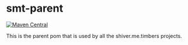 <!---
  ~ Copyright 2017 Karl Bennett
  ~
  ~ Licensed under the Apache License, Version 2.0 (the "License");
  ~ you may not use this file except in compliance with the License.
  ~ You may obtain a copy of the License at
  ~
  ~     http://www.apache.org/licenses/LICENSE-2.0
  ~
  ~ Unless required by applicable law or agreed to in writing, software
  ~ distributed under the License is distributed on an "AS IS" BASIS,
  ~ WITHOUT WARRANTIES OR CONDITIONS OF ANY KIND, either express or implied.
  ~ See the License for the specific language governing permissions and
  ~ limitations under the License.
-->
smt-parent
===========
[![Maven Central](https://maven-badges.herokuapp.com/maven-central/com.github.shiver-me-timbers/smt-parent/badge.svg)](https://maven-badges.herokuapp.com/maven-central/com.github.shiver-me-timbers/smt-parent/)

This is the parent pom that is used by all the shiver.me.timbers projects.